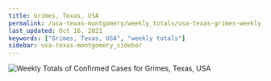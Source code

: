 ```yaml
---
title: Grimes, Texas, USA
permalink: /usa-texas-montgomery/weekly_totals/usa-texas-grimes-weekly_totals.html
last_updated: Oct 16, 2021
keywords: ["Grimes, Texas, USA", "weekly totals"]
sidebar: usa-texas-montgomery_sidebar
---
```


![Weekly Totals of Confirmed Cases for Grimes, Texas, USA](/covid_tracker/images/graphs/usa-texas-grimes-weekly_totals_graph.png)
